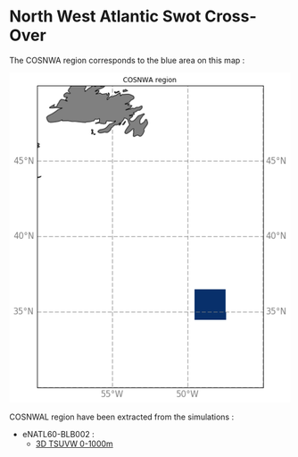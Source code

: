 # North West Atlantic Swot Cross-Over

The COSNWA region corresponds to the blue area on this map :

![COSNWA map](notebooks-maps/region_COSNWA.png)


COSNWAL region have been extracted from the simulations :
  - eNATL60-BLB002 :
    - [3D TSUVW 0-1000m](../items/COSNWA60-BLB002-1h-TSUVW-0-1000m.md)
